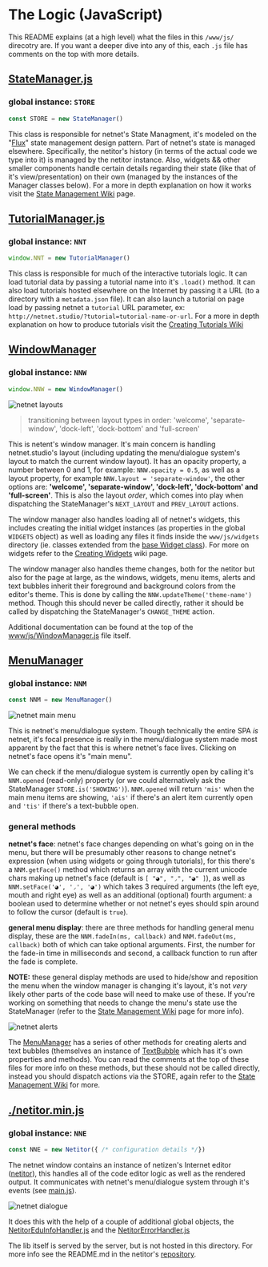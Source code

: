 # The Logic (JavaScript)

This README explains (at a high level) what the files in this `/www/js/` direcotry are. If you want a deeper dive into any of this, each `.js` file has comments on the top with more details.


## [StateManager.js](https://github.com/netizenorg/netnet.studio/blob/master/www/js/StateManager.js)
### global instance: `STORE`

```js
const STORE = new StateManager()
```

This class is responsible for netnet's State Managment, it's modeled on the
"[Flux](https://medium.com/hacking-and-gonzo/flux-vs-mvc-design-patterns-57b28c0f71b7)" state management design pattern. Part of netnet's state is managed elsewhere. Specifically, the netitor's history (in terms of the actual code we type into it) is managed by the netitor instance. Also, widgets && other smaller components handle certain details regarding their state (like that of it's view/presentation) on their own (managed by the instances of the Manager classes below). For a more in depth explanation on how it works visit the [State Management Wiki](https://github.com/netizenorg/netnet.studio/wiki/State-Management) page.


## [TutorialManager.js](https://github.com/netizenorg/netnet.studio/blob/master/www/js/StateManager.js)
### global instance: `NNT`

```js
window.NNT = new TutorialManager()
```

This class is responsible for much of the interactive tutorials logic. It can load tutorial data by passing a tutorial name into it's `.load()` method. It can also load tutorials hosted elsewhere on the Internet by passing it a URL (to a directory with a `metadata.json` file). It can also launch a tutorial on page load by passing netnet a `tutorial` URL parameter, ex: `http://netnet.studio/?tutorial=tutorial-name-or-url`. For a more in depth explanation on how to produce tutorials visit the [Creating Tutorials Wiki](https://github.com/netizenorg/netnet.studio/wiki/Creating-Tutorials)


## [WindowManager](https://github.com/netizenorg/netnet.studio/blob/master/www/js/WindowManager.js)
### global instance: `NNW`

```js
window.NNW = new WindowManager()
```

![netnet layouts](https://github.com/netizenorg/netnet.studio/wiki/layouts.gif)
> transitioning between layout types in order: 'welcome', 'separate-window', 'dock-left', 'dock-bottom' and 'full-screen'

This is netent's window manager. It's main concern is handling netnet.studio's layout (including updating the menu/dialogue system's layout to match the current window layout). It has an opacity property, a number between 0 and 1, for example: `NNW.opacity = 0.5`, as well as a layout property, for example `NNW.layout = 'separate-window'`, the other options are: **'welcome', 'separate-window', 'dock-left', 'dock-bottom' and 'full-screen'**. This is also the layout *order*, which comes into play when dispatching the StateManager's `NEXT_LAYOUT` and `PREV_LAYOUT` actions.

The window manager also handles loading all of netnet's widgets, this includes creating the initial widget instances (as properties in the global `WIDGETS` object) as well as loading any files it finds inside the `www/js/widgets` directory (ie. classes extended from the [base Widget class](https://github.com/netizenorg/netnet.studio/blob/master/www/js/Widget.js)). For more on widgets refer to the [Creating Widgets](https://github.com/netizenorg/netnet.studio/wiki/Creating-Widgets) wiki page.

The window manager also handles theme changes, both for the netitor but also for the page at large, as the windows, widgets, menu items, alerts and text bubbles inherit their foreground and background colors from the editor's theme. This is done by calling the `NNW.updateTheme('theme-name')` method. Though this should never be called directly, rather it should be called by dispatching the StateManager's `CHANGE_THEME` action.

Additional documentation can be found at the top of the [www/js/WindowManager.js](https://github.com/netizenorg/netnet.studio/blob/master/www/js/WindowManager.js) file itself.


## [MenuManager](https://github.com/netizenorg/netnet.studio/blob/master/www/js/MenuManager.js)
### global instance: `NNM`

```js
const NNM = new MenuManager()
```

![netnet main menu](https://github.com/netizenorg/netnet.studio/wiki/main-menu.gif)

This is netnet's menu/dialogue system. Though technically the entire SPA *is* netnet, it's focal presence is really in the menu/dialogue system made most apparent by the fact that this is where netnet's face lives. Clicking on netnet's face opens it's "main menu".

We can check if the menu/dialogue system is currently open by calling it's `NNM.opened` (read-only) property (or we could alternatively ask the StateManager `STORE.is('SHOWING')`). `NNM.opened` will return `'mis'` when the main menu items are showing, `'ais'` if there's an alert item currently open and `'tis'` if there's a text-bubble open.

### general methods

**netnet's face**: netnet's face changes depending on what's going on in the menu, but there will be presumably other reasons to change netnet's expression (when using widgets or going through tutorials), for this there's a `NNM.getFace()` method which returns an array with the current unicode chars making up netnet's face (default is `[ "◕", "◞", "◕" ]`), as well as `NNM.setFace('◕', '◞', '◕')` which takes 3 required arguments (the left eye, mouth and right eye) as well as an additional (optional) fourth argument: a boolean used to determine whether or not netnet's eyes should spin around to follow the cursor (default is `true`).

**general menu display**: there are three methods for handling general menu display, these are the `NNM.fadeIn(ms, callback)` and `NNM.fadeOut(ms, callback)` both of which can take optional arguments. First, the number for the fade-in time in milliseconds and second, a callback function to run after the fade is complete.

**NOTE:** these general display methods are used to hide/show and reposition the menu when the window manager is changing it's layout, it's not *very* likely other parts of the code base will need to make use of these. If you're working on something that needs to change the menu's state use the StateManager (refer to the [State Management Wiki](https://github.com/netizenorg/netnet.studio/wiki/State-Management) page for more info).

![netnet alerts](https://github.com/netizenorg/netnet.studio/wiki/alerts.gif)

The [MenuManager](https://github.com/netizenorg/netnet.studio/blob/master/www/js/MenuManager.js) has a series of other methods for creating alerts and text bubbles (themselves an instance of [TextBubble](https://github.com/netizenorg/netnet.studio/blob/master/www/js/TextBubble.js) which has it's own properties and methods). You can read the comments at the top of these files for more info on these methods, but these should not be called directly, instead you should dispatch actions via the STORE, again refer to the [State Management Wiki](https://github.com/netizenorg/netnet.studio/wiki/State-Management) for more.


## [./netitor.min.js](https://github.com/netizenorg/netitor)
### global instance: `NNE`

```js
const NNE = new Netitor({ /* configuration details */})
```

The netnet window contains an instance of netizen's Internet editor ([netitor](https://github.com/netizenorg/netitor)), this handles all of the code editor logic as well as the rendered output. It communicates with netnet's menu/dialogue system through it's events (see [main.js](https://github.com/netizenorg/netnet.studio/blob/master/www/js/main.js)).

![netnet dialogue](https://github.com/netizenorg/netnet.studio/wiki/dialogue.gif)

It does this with the help of a couple of additional global objects, the [NetitorEduInfoHandler.js](https://github.com/netizenorg/netnet.studio/blob/master/www/js/NetitorEduInfoHandler.js) and the [NetitorErrorHandler.js](https://github.com/netizenorg/netnet.studio/blob/master/www/js/NetitorErrorHandler.js)

The lib itself is served by the server, but is not hosted in this directory. For more info see the README.md in the netitor's [repository](https://github.com/netizenorg/netitor).
